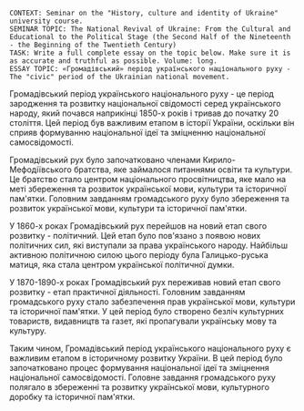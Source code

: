 ```
CONTEXT: Seminar on the "History, culture and identity of Ukraine" university course.
SEMINAR TOPIC: The National Revival of Ukraine: From the Cultural and Educational to the Political Stage (the Second Half of the Nineteenth - the Beginning of the Twentieth Century)
TASK: Write a full complete essay on the topic below. Make sure it is as accurate and truthful as possible. Volume: long.
ESSAY TOPIC: «Громадівський» період українського національного руху - The "civic" period of the Ukrainian national movement.
```

Громадівський період українського національного руху - це період зародження та розвитку національної свідомості серед українського народу, який почався наприкінці 1850-х років і тривав до початку 20 століття. Цей період був важливим етапом в історії України, оскільки він сприяв формуванню національної ідеї та зміцненню національної самосвідомості.

Громадівський рух було започатковано членами Кирило-Мефодіївського братства, яке займалося питаннями освіти та культури. Це братство стало центром національного просвітництва, яке мало на меті збереження та розвиток української мови, культури та історичної пам'ятки. Головним завданням громадського руху було збереження та розвиток української мови, культури та історичної пам'ятки.

У 1860-х роках Громадівський рух перейшов на новий етап свого розвитку - політичний. Цей етап було пов'язано з появою нових політичних сил, які виступали за права українського народу. Найбільш активною політичною силою цього періоду була Галицько-руська матиця, яка стала центром української політичної думки.

У 1870-1890-х роках Громадівський рух переживав новий етап свого розвитку - етап практичної діяльності. Головним завданням громадського руху стало забезпечення прав української мови, культури та історичної пам'ятки. У цей період було створено безліч культурних товариств, видавництв та газет, які пропагували українську мову та культуру.

Таким чином, Громадівський період українського національного руху є важливим етапом в історичному розвитку України. В цей період було започатковано процес формування національної ідеї та зміцнення національної самосвідомості. Головне завдання громадського руху полягало в збереженні та розвитку української мови, культурного доробку та історичної пам'ятки.
